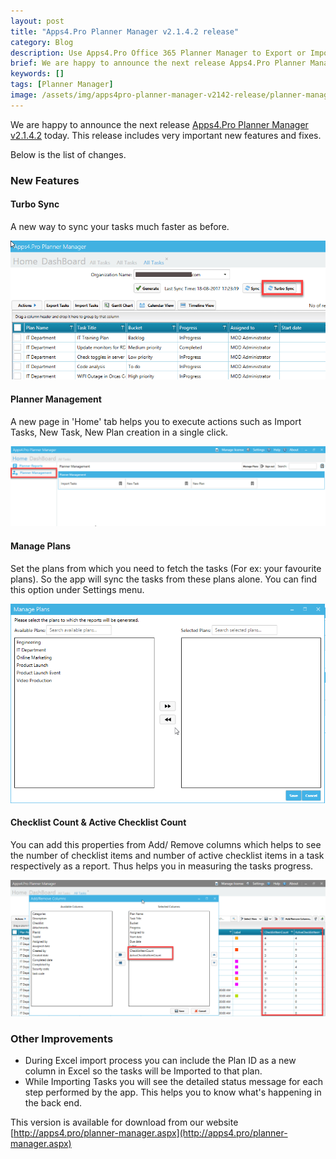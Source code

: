 ```yaml
---
layout: post
title: "Apps4.Pro Planner Manager v2.1.4.2 release"
category: Blog
description: Use Apps4.Pro Office 365 Planner Manager to Export or Import tasks using Excel
brief: We are happy to announce the next release Apps4.Pro Planner Manager v2.1.4.2 today.
keywords: []
tags: [Planner Manager]
image: /assets/img/apps4pro-planner-manager-v2142-release/planner-manager-v2142-release.png
---
```


We are happy to announce the next release [Apps4.Pro Planner Manager
v2.1.4.2](http://apps4.pro/planner-manager.aspx) today. This release
includes very important new features and fixes.

Below is the list of changes.

### **New Features** 

#### Turbo Sync 

A new way to sync your tasks much faster as before.

![](/assets/img/apps4pro-planner-manager-v2142-release/turbo-sync.png)

#### Planner Management 

A new page in 'Home' tab helps you to execute actions such as Import
Tasks, New Task, New Plan creation in a single click.

![](/assets/img/apps4pro-planner-manager-v2142-release/planner-management.png)

#### Manage Plans 

Set the plans from which you need to fetch the tasks (For ex: your
favourite plans). So the app will sync the tasks from these plans alone.
You can find this option under Settings menu.

![](/assets/img/apps4pro-planner-manager-v2142-release/manage-plans.png)

#### Checklist Count & Active Checklist Count 

You can add this properties from Add/ Remove columns which helps to see
the number of checklist items and number of active checklist items in a
task respectively as a report. Thus helps you in measuring the tasks
progress.

![](/assets/img/apps4pro-planner-manager-v2142-release/checklist-item-count.png)

### Other Improvements 

-   During Excel import process you can include the Plan ID as a new
    column in Excel so the tasks will be Imported to that plan.
-   While Importing Tasks you will see the detailed status message for
    each step performed by the app. This helps you to know what's
    happening in the back end.

This version is available for download from our website
[http://apps4.pro/planner-manager.aspx](http://apps4.pro/planner-manager.aspx)
